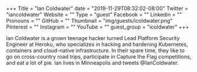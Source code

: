 +++
Title = "Ian Coldwater"
date = "2019-11-29T08:32:02-08:00"
Twitter = "iancoldwater"
Website = ""
Type = "guest"
Facebook = ""
Linkedin = ""
Pronouns = ""
GitHub = ""
Thumbnail = "img/guests/icoldwater.png"
Pinterest = ""
Instagram = ""
YouTube = ""
guest_group = "icoldwater"
+++

Ian Coldwater is a grown teenage hacker turned Lead Platform Security Engineer at Heroku, who specializes in hacking and hardening Kubernetes, containers and cloud-native infrastructure. In their spare time, they like to go on cross-country road trips, participate in Capture the Flag competitions, and eat a lot of pie. Ian lives in Minneapolis and tweets @IanColdwater.
